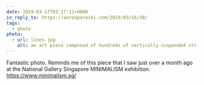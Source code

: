 ```yaml
---
date: 2019-03-17T03:17:11+0000
in_reply_to: https://aaronparecki.com/2019/03/16/38/
tags:
  - photo
photo:
  - url: lines.jpg
    alt: an art piece composed of hundreds of vertically-suspended strings
---
```


Fantastic photo. Reminds me of this piece that I saw just over a month ago at the National Gallery Singapore MINIMALISM exhibition. <a href="https://www.minimalism.sg" rel="external">https://www.minimalism.sg/</a>
